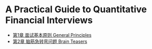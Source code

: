 # A Practical Guide to Quantitative Financial Interviews

- [第1章 面试基本原则 General Principles](ch1/readme.md)
- [第2章 脑筋急转弯问题 Brain Teasers](ch2/readme.md)